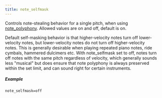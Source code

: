 ```yaml
---
title: note_selfmask
---
```

Controls note-stealing behavior for a single pitch, when using [note_polyphony](note_polyphony).
Allowed values are on and off, default is on.

Default self-masking behavior is that higher-velocity notes turn off
lower-velocity notes, but lower-velocity notes do not turn off
higher-velocity notes. This is generally desirable when playing repeated
piano notes, ride cymbals, hammered dulcimers etc. With note_selfmask set to off,
notes turn off notes with the same pitch regardless of velocity, which generally
sounds less "musical" but does ensure that note polyphony is always preserved
within the set limit, and can sound right for certain instruments.

##### Example

```
note_selfmask=off
```

